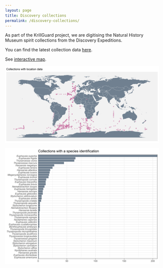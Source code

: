 ```yaml
---
layout: page
title: Discovery collections
permalink: /discovery-collections/
---
```


As part of the KrillGuard project, we are digitising the Natural History Museum spirit collections from the Discovery Expeditions. 

You can find the latest collection data [here](https://github.com/o-william-white/o-william-white.github.io/tree/main/data).  

See [interactive map](https://o-william-white.github.io/data/expeditions_map.html).

![map](images/map.png)

![map](images/species.png)
